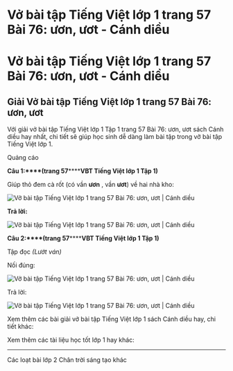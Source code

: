 # Vở bài tập Tiếng Việt lớp 1 trang 57 Bài 76: ươn, ươt - Cánh diều

# Vở bài tập Tiếng Việt lớp 1 trang 57 Bài 76: ươn, ươt - Cánh diều

## Giải Vở bài tập Tiếng Việt lớp 1 trang 57 Bài 76: ươn, ươt

Với giải vở bài tập Tiếng Việt lớp 1 Tập 1 trang 57 Bài 76: ươn, ươt sách Cánh diều hay nhất, chi tiết sẽ giúp học sinh dễ dàng làm bài tập trong vở bài tập Tiếng Việt lớp 1.

Quảng cáo

**Câu 1:****(trang 57********VBT Tiếng Việt lớp 1 Tập 1)**

Giúp thỏ đem cà rốt (có vần **ươn** , vần **ươt**) về hai nhà kho:

![Vở bài tập Tiếng Việt lớp 1 trang 57 Bài 76: ươn, ươt | Cánh diều](https://www.vietjack.com/vbt-tieng-viet-1-cd/images/bai-76-uon-uot-87415.png)

**Trả lời:**

![Vở bài tập Tiếng Việt lớp 1 trang 57 Bài 76: ươn, ươt | Cánh diều](https://www.vietjack.com/vbt-tieng-viet-1-cd/images/bai-76-uon-uot-87416.png)

**Câu 2:****(trang 57********VBT Tiếng Việt lớp 1 Tập 1)**

Tập đọc _(Lướt ván)_

Nối đúng:

![Vở bài tập Tiếng Việt lớp 1 trang 57 Bài 76: ươn, ươt | Cánh diều](https://www.vietjack.com/vbt-tieng-viet-1-cd/images/bai-76-uon-uot-87417.png)

Trả lời:

![Vở bài tập Tiếng Việt lớp 1 trang 57 Bài 76: ươn, ươt | Cánh diều](https://www.vietjack.com/vbt-tieng-viet-1-cd/images/bai-76-uon-uot-87419.png)

Xem thêm các bài giải vở bài tập Tiếng Việt lớp 1 sách Cánh diều hay, chi tiết khác:

Xem thêm các tài liệu học tốt lớp 1 hay khác:

* * *

Các loạt bài lớp 2 Chân trời sáng tạo khác
